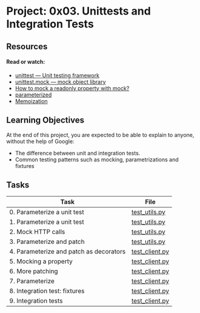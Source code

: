 # Project: 0x03. Unittests and Integration Tests

## Resources

#### Read or watch:

- [unittest — Unit testing framework](https://docs.python.org/3/library/unittest.html)
- [unittest.mock — mock object library](https://docs.python.org/3/library/unittest.mock.html)
- [How to mock a readonly property with mock?](https://stackoverflow.com/questions/11836436/how-to-mock-a-readonly-property-with-mock)
- [parameterized](https://pypi.org/project/parameterized/)
- [Memoization](https://en.wikipedia.org/wiki/Memoization)

## Learning Objectives

At the end of this project, you are expected to be able to explain to anyone, without the help of Google:

- The difference between unit and integration tests.
- Common testing patterns such as mocking, parametrizations and fixtures

## Tasks

| Task                                    | File                               |
| --------------------------------------- | ---------------------------------- |
| 0. Parameterize a unit test             | [test_utils.py](./test_utils.py)   |
| 1. Parameterize a unit test             | [test_utils.py](./test_utils.py)   |
| 2. Mock HTTP calls                      | [test_utils.py](./test_utils.py)   |
| 3. Parameterize and patch               | [test_utils.py](./test_utils.py)   |
| 4. Parameterize and patch as decorators | [test_client.py](./test_client.py) |
| 5. Mocking a property                   | [test_client.py](./test_client.py) |
| 6. More patching                        | [test_client.py](./test_client.py) |
| 7. Parameterize                         | [test_client.py](./test_client.py) |
| 8. Integration test: fixtures           | [test_client.py](./test_client.py) |
| 9. Integration tests                    | [test_client.py](./test_client.py) |
